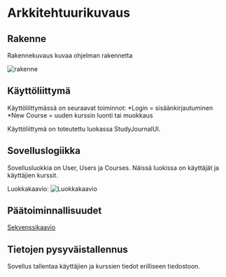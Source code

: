 # Arkkitehtuurikuvaus

## Rakenne

Rakennekuvaus kuvaa ohjelman rakennetta

![rakenne](https://github.com/forstjoh/ot-harjoitustyo/blob/master/ot-harjoitustyo-master/Opintojenseurantajarjestelma/dokumentointi/kuvat/rakenne.png)

## Käyttöliittymä

Käyttöliittymässä on seuraavat toiminnot:
	*Login = sisäänkirjautuminen
	*New Course = uuden kurssin luonti tai muokkaus

Käyttöliittymä on toteutettu luokassa StudyJournalUI.

## Sovelluslogiikka

Sovellusluokkia on User, Users ja Courses. Näissä luokissa on käyttäjät ja
käyttäjien kurssit.

Luokkakaavio:
![Luokkakaavio](https://github.com/forstjoh/ot-harjoitustyo/blob/master/ot-harjoitustyo-master/Opintojenseurantajarjestelma/dokumentointi/kuvat/luokkakaavio.png)


## Päätoiminnallisuudet

[Sekvenssikaavio](https://github.com/forstjoh/ot-harjoitusty-/blob/master/Opintojenseurantajarjestelma/dokumentointi/kuvat/sekvenssikaavio.png)

## Tietojen pysyväistallennus 

Sovellus tallentaa käyttäjien ja kurssien tiedot erilliseen tiedostoon. 
